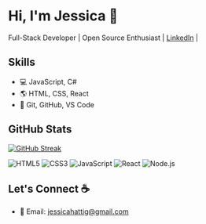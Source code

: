 <!---
jessicahattig/jessicahattig is a ✨ special ✨ repository because its `README.md` (this file) appears on your GitHub profile.
You can click the Preview link to take a look at your changes.
--->

<!-- Header Section -->
# Hi, I'm Jessica 👋

Full-Stack Developer | Open Source Enthusiast | [LinkedIn](https://www.linkedin.com/in/jessicahattig) |

<!-- Skills Section -->
## Skills
- :computer: JavaScript, C#
- :earth_americas: HTML, CSS, React
- :rocket: Git, GitHub, VS Code

<!-- GitHub Stats Section -->
## GitHub Stats
[![GitHub Streak](https://streak-stats.demolab.com?user=jessicahattig&theme=prussian)](https://git.io/streak-stats)

![HTML5](https://img.shields.io/badge/HTML5-E34F26?style=for-the-badge&logo=html5&logoColor=white)
![CSS3](https://img.shields.io/badge/CSS3-1572B6?style=for-the-badge&logo=css3&logoColor=white)
![JavaScript](https://img.shields.io/badge/JavaScript-F7DF1E?style=for-the-badge&logo=javascript&logoColor=black)
![React](https://img.shields.io/badge/React-61DAFB?style=for-the-badge&logo=react&logoColor=black)
![Node.js](https://img.shields.io/badge/Node.js-339933?style=for-the-badge&logo=node.js&logoColor=white)

<!-- Footer Section -->
## Let's Connect :coffee:
- :email: Email: jessicahattig@gmail.com
